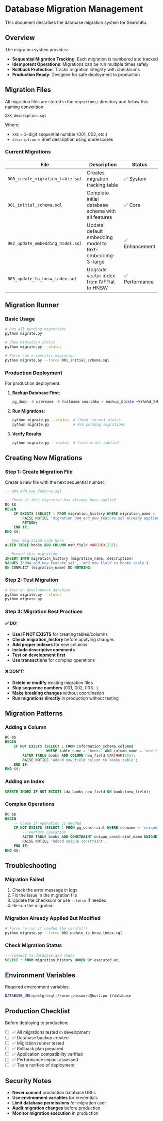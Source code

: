 # Database Migration Management

This document describes the database migration system for SearchKu.

## Overview

The migration system provides:
- **Sequential Migration Tracking**: Each migration is numbered and tracked
- **Idempotent Operations**: Migrations can be run multiple times safely
- **Rollback Protection**: Tracks migration integrity with checksums
- **Production Ready**: Designed for safe deployment to production

## Migration Files

All migration files are stored in the `migrations/` directory and follow this naming convention:
```
XXX_description.sql
```

Where:
- `XXX` = 3-digit sequential number (001, 002, etc.)
- `description` = Brief description using underscores

### Current Migrations

| File | Description | Status |
|------|-------------|---------|
| `000_create_migration_table.sql` | Creates migration tracking table | ✅ System |
| `001_initial_schema.sql` | Complete initial database schema with all features | ✅ Core |
| `002_update_embedding_model.sql` | Update default embedding model to text-embedding-3-large | ✅ Enhancement |
| `003_update_to_hnsw_index.sql` | Upgrade vector index from IVFFlat to HNSW | ✅ Performance |

## Migration Runner

### Basic Usage

```bash
# Run all pending migrations
python migrate.py

# Show migration status
python migrate.py --status

# Force run a specific migration
python migrate.py --force 001_initial_schema.sql
```

### Production Deployment

For production deployment:

1. **Backup Database First**:
   ```bash
   pg_dump -U username -h hostname searchku > backup_$(date +%Y%m%d_%H%M%S).sql
   ```

2. **Run Migrations**:
   ```bash
   python migrate.py --status  # Check current status
   python migrate.py           # Run pending migrations
   ```

3. **Verify Results**:
   ```bash
   python migrate.py --status  # Confirm all applied
   ```

## Creating New Migrations

### Step 1: Create Migration File

Create a new file with the next sequential number:
```sql
-- 004_add_new_feature.sql

-- Check if this migration has already been applied
DO $$
BEGIN
    IF EXISTS (SELECT 1 FROM migration_history WHERE migration_name = '004_add_new_feature.sql') THEN
        RAISE NOTICE 'Migration 004_add_new_feature.sql already applied, skipping...';
        RETURN;
    END IF;
END $$;

-- Your migration code here
ALTER TABLE books ADD COLUMN new_field VARCHAR(255);

-- Record this migration
INSERT INTO migration_history (migration_name, description)
VALUES ('004_add_new_feature.sql', 'Add new field to books table')
ON CONFLICT (migration_name) DO NOTHING;
```

### Step 2: Test Migration

```bash
# Test on development database
python migrate.py --status
python migrate.py
```

### Step 3: Migration Best Practices

#### ✅ DO:
- **Use IF NOT EXISTS** for creating tables/columns
- **Check migration_history** before applying changes
- **Add proper indexes** for new columns
- **Include descriptive comments**
- **Test on development first**
- **Use transactions** for complex operations

#### ❌ DON'T:
- **Delete or modify** existing migration files
- **Skip sequence numbers** (001, 002, 003...)
- **Make breaking changes** without coordination
- **Run migrations directly** in production without testing

## Migration Patterns

### Adding a Column
```sql
DO $$
BEGIN
    IF NOT EXISTS (SELECT 1 FROM information_schema.columns
                   WHERE table_name = 'books' AND column_name = 'new_field') THEN
        ALTER TABLE books ADD COLUMN new_field VARCHAR(255);
        RAISE NOTICE 'Added new_field column to books table';
    END IF;
END $$;
```

### Adding an Index
```sql
CREATE INDEX IF NOT EXISTS idx_books_new_field ON books(new_field);
```

### Complex Operations
```sql
DO $$
BEGIN
    -- Check if operation is needed
    IF NOT EXISTS (SELECT 1 FROM pg_constraint WHERE conname = 'unique_constraint_name') THEN
        -- Perform operation
        ALTER TABLE books ADD CONSTRAINT unique_constraint_name UNIQUE (field1, field2);
        RAISE NOTICE 'Added unique constraint';
    END IF;
END $$;
```

## Troubleshooting

### Migration Failed
1. Check the error message in logs
2. Fix the issue in the migration file
3. Update the checksum or use `--force` if needed
4. Re-run the migration

### Migration Already Applied But Modified
```bash
# Force re-run if needed (be careful!)
python migrate.py --force 002_update_to_hnsw_index.sql
```

### Check Migration Status
```sql
-- Connect to database and check
SELECT * FROM migration_history ORDER BY executed_at;
```

## Environment Variables

Required environment variables:
```bash
DATABASE_URL=postgresql://user:password@host:port/database
```

## Production Checklist

Before deploying to production:

- [ ] ✅ All migrations tested in development
- [ ] ✅ Database backup created
- [ ] ✅ Migration runner tested
- [ ] ✅ Rollback plan prepared
- [ ] ✅ Application compatibility verified
- [ ] ✅ Performance impact assessed
- [ ] ✅ Team notified of deployment

## Security Notes

- **Never commit** production database URLs
- **Use environment variables** for credentials
- **Limit database permissions** for migration user
- **Audit migration changes** before production
- **Monitor migration execution** in production